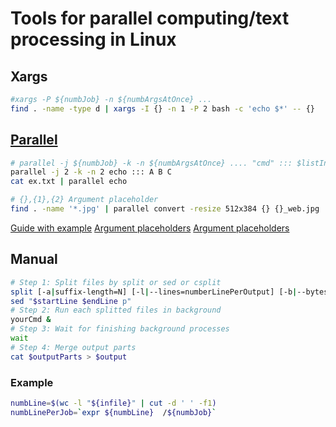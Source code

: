 # Tools for parallel computing/text processing in Linux

## Xargs
```bash
#xargs -P ${numbJob} -n ${numbArgsAtOnce} ...
find . -name -type d | xargs -I {} -n 1 -P 2 bash -c 'echo $*' -- {}
```

## [Parallel](https://www.gnu.org/software/parallel/parallel_tutorial.html)


```bash
# parallel -j ${numbJob} -k -n ${numbArgsAtOnce} .... "cmd" ::: $listInPut
parallel -j 2 -k -n 2 echo ::: A B C
cat ex.txt | parallel echo 

# {},{1},{2} Argument placeholder
find . -name '*.jpg' | parallel convert -resize 512x384 {} {}_web.jpg
```
[Guide with example](https://www.gnu.org/software/parallel/man.html)
[Argument placeholders](https://www.biostars.org/p/63816/)
[Argument placeholders](https://www.biostars.org/p/182136/)
## Manual
```bash
# Step 1: Split files by split or sed or csplit
split [-a|suffix-length=N] [-l|--lines=numberLinePerOutput] [-b|--bytes=bytesPerFile] ...
sed "$startLine $endLine p"
# Step 2: Run each splitted files in background
yourCmd &
# Step 3: Wait for finishing background processes
wait
# Step 4: Merge output parts
cat $outputParts > $output
```
### Example
```bash
numbLine=$(wc -l "${infile}" | cut -d ' ' -f1)
numbLinePerJob=`expr ${numbLine}  /${numbJob}`
```

